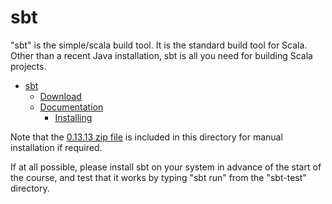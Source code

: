# sbt

"sbt" is the simple/scala build tool. It is the standard build tool for Scala. Other than a recent Java installation, sbt is all you need for building Scala projects.

* [sbt](http://www.scala-sbt.org/)
  * [Download](http://www.scala-sbt.org/download.html)
  * [Documentation](http://www.scala-sbt.org/documentation.html)
    * [Installing](http://www.scala-sbt.org/0.13/docs/Setup.html)

Note that the [0.13.13 zip file](sbt-0.13.13.zip) is included in this directory for manual installation if required.

If at all possible, please install sbt on your system in advance of the start of the course, and test that it works by typing "sbt run" from the "sbt-test" directory.

